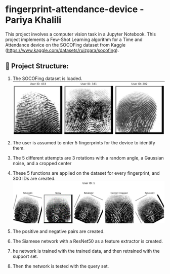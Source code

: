 # fingerprint-attendance-device - Pariya Khalili

This project involves a computer vision task in a Jupyter Notebook. This project implements a Few-Shot Learning algorithm for a Time and Attendance device on the SOCOFing dataset from Kaggle (https://www.kaggle.com/datasets/ruizgara/socofing).

## 📁 Project Structure:

1. The SOCOFing dataset is loaded.
![Examples](https://github.com/PariyaKhalili/fingerprint-attendance-device/blob/main/images/image%201.jpg)

2. The user is assumed to enter 5 fingerprints for the device to identify them.
3. The 5 different attempts are 3 rotations with a random angle, a Gaussian noise, and a cropped center
4. These 5 functions are applied on the dataset for every fingerprint, and 300 IDs are created.
![Examples](https://github.com/PariyaKhalili/fingerprint-attendance-device/blob/main/images/image%202.jpg)

5. The positive and negative pairs are created.
6. The Siamese network with a ResNet50 as a feature extractor is created.
7. he network is trained with the trained data, and then retrained with the support set.
8. Then the network is tested with the query set.


